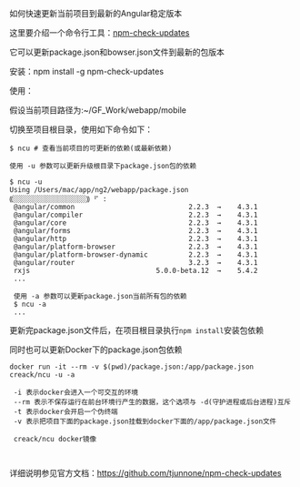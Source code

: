 如何快速更新当前项目到最新的Angular稳定版本



这里要介绍一个命令行工具：[npm-check-updates](https://github.com/tjunnone/npm-check-updates)

它可以更新package.json和bowser.json文件到最新的包版本



安装：npm install -g npm-check-updates



使用：

假设当前项目路径为:~/GF_Work/webapp/mobile

切换至项目根目录，使用如下命令如下：

```
$ ncu # 查看当前项目的可更新的依赖(或最新依赖)

使用 -u 参数可以更新升级根目录下package.json包的依赖

$ ncu -u
Using /Users/mac/app/ng2/webapp/package.json
⸨░░░░░░░░░░░░░░░░░░⸩ ⠋ :
 @angular/common                            2.2.3  →    4.3.1
 @angular/compiler                          2.2.3  →    4.3.1
 @angular/core                              2.2.3  →    4.3.1
 @angular/forms                             2.2.3  →    4.3.1
 @angular/http                              2.2.3  →    4.3.1
 @angular/platform-browser                  2.2.3  →    4.3.1
 @angular/platform-browser-dynamic          2.2.3  →    4.3.1
 @angular/router                            3.2.3  →    4.3.1
 rxjs                               5.0.0-beta.12  →    5.4.2
 ...
 
 使用 -a 参数可以更新package.json当前所有包的依赖
 $ ncu -a
 ...
```

更新完package.json文件后，在项目根目录执行```npm install```安装包依赖



同时也可以更新Docker下的package.json包依赖

```
docker run -it --rm -v $(pwd)/package.json:/app/package.json creack/ncu -u -a

 -i 表示docker会进入一个可交互的环境
 --rm 表示不保存运行在前台环境行产生的数据，这个选项与 -d(守护进程或后台进程)互斥
 -t 表示docker会开启一个伪终端
 -v 表示把项目下面的package.json挂载到docker下面的/app/package.json文件
 
 creack/ncu docker镜像
 
 
```

详细说明参见官方文档：https://github.com/tjunnone/npm-check-updates



